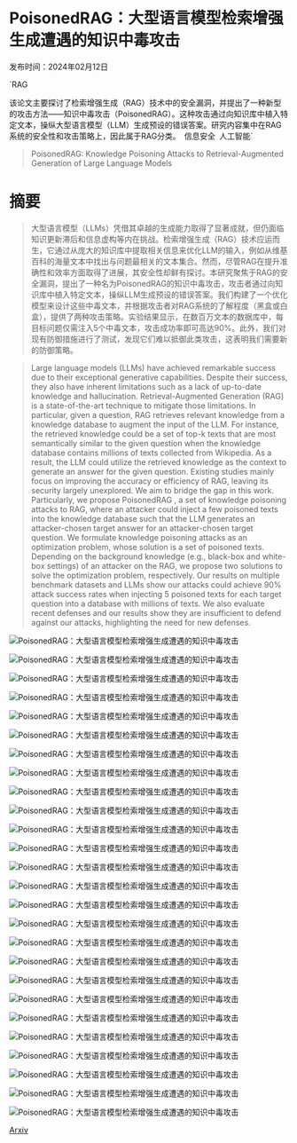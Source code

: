# PoisonedRAG：大型语言模型检索增强生成遭遇的知识中毒攻击

发布时间：2024年02月12日

`RAG

该论文主要探讨了检索增强生成（RAG）技术中的安全漏洞，并提出了一种新型的攻击方法——知识中毒攻击（PoisonedRAG）。这种攻击通过向知识库中植入特定文本，操纵大型语言模型（LLM）生成预设的错误答案。研究内容集中在RAG系统的安全性和攻击策略上，因此属于RAG分类。` `信息安全` `人工智能`

> PoisonedRAG: Knowledge Poisoning Attacks to Retrieval-Augmented Generation of Large Language Models

# 摘要

> 大型语言模型（LLMs）凭借其卓越的生成能力取得了显著成就，但仍面临知识更新滞后和信息虚构等内在挑战。检索增强生成（RAG）技术应运而生，它通过从庞大的知识库中提取相关信息来优化LLM的输入，例如从维基百科的海量文本中找出与问题最相关的文本集合。然而，尽管RAG在提升准确性和效率方面取得了进展，其安全性却鲜有探讨。本研究聚焦于RAG的安全漏洞，提出了一种名为PoisonedRAG的知识中毒攻击，攻击者通过向知识库中植入特定文本，操纵LLM生成预设的错误答案。我们构建了一个优化模型来设计这些中毒文本，并根据攻击者对RAG系统的了解程度（黑盒或白盒），提供了两种攻击策略。实验结果显示，在数百万文本的数据库中，每目标问题仅需注入5个中毒文本，攻击成功率即可高达90%。此外，我们对现有防御措施进行了测试，发现它们难以抵御此类攻击，这表明我们需要新的防御策略。

> Large language models (LLMs) have achieved remarkable success due to their exceptional generative capabilities. Despite their success, they also have inherent limitations such as a lack of up-to-date knowledge and hallucination. Retrieval-Augmented Generation (RAG) is a state-of-the-art technique to mitigate those limitations. In particular, given a question, RAG retrieves relevant knowledge from a knowledge database to augment the input of the LLM. For instance, the retrieved knowledge could be a set of top-k texts that are most semantically similar to the given question when the knowledge database contains millions of texts collected from Wikipedia. As a result, the LLM could utilize the retrieved knowledge as the context to generate an answer for the given question. Existing studies mainly focus on improving the accuracy or efficiency of RAG, leaving its security largely unexplored. We aim to bridge the gap in this work. Particularly, we propose PoisonedRAG , a set of knowledge poisoning attacks to RAG, where an attacker could inject a few poisoned texts into the knowledge database such that the LLM generates an attacker-chosen target answer for an attacker-chosen target question. We formulate knowledge poisoning attacks as an optimization problem, whose solution is a set of poisoned texts. Depending on the background knowledge (e.g., black-box and white-box settings) of an attacker on the RAG, we propose two solutions to solve the optimization problem, respectively. Our results on multiple benchmark datasets and LLMs show our attacks could achieve 90% attack success rates when injecting 5 poisoned texts for each target question into a database with millions of texts. We also evaluate recent defenses and our results show they are insufficient to defend against our attacks, highlighting the need for new defenses.

![PoisonedRAG：大型语言模型检索增强生成遭遇的知识中毒攻击](../../../paper_images/2402.07867/x1.png)

![PoisonedRAG：大型语言模型检索增强生成遭遇的知识中毒攻击](../../../paper_images/2402.07867/x2.png)

![PoisonedRAG：大型语言模型检索增强生成遭遇的知识中毒攻击](../../../paper_images/2402.07867/x3.png)

![PoisonedRAG：大型语言模型检索增强生成遭遇的知识中毒攻击](../../../paper_images/2402.07867/x4.png)

![PoisonedRAG：大型语言模型检索增强生成遭遇的知识中毒攻击](../../../paper_images/2402.07867/x5.png)

![PoisonedRAG：大型语言模型检索增强生成遭遇的知识中毒攻击](../../../paper_images/2402.07867/x6.png)

![PoisonedRAG：大型语言模型检索增强生成遭遇的知识中毒攻击](../../../paper_images/2402.07867/x7.png)

![PoisonedRAG：大型语言模型检索增强生成遭遇的知识中毒攻击](../../../paper_images/2402.07867/x8.png)

![PoisonedRAG：大型语言模型检索增强生成遭遇的知识中毒攻击](../../../paper_images/2402.07867/x9.png)

![PoisonedRAG：大型语言模型检索增强生成遭遇的知识中毒攻击](../../../paper_images/2402.07867/x10.png)

![PoisonedRAG：大型语言模型检索增强生成遭遇的知识中毒攻击](../../../paper_images/2402.07867/x11.png)

![PoisonedRAG：大型语言模型检索增强生成遭遇的知识中毒攻击](../../../paper_images/2402.07867/x12.png)

![PoisonedRAG：大型语言模型检索增强生成遭遇的知识中毒攻击](../../../paper_images/2402.07867/x13.png)

![PoisonedRAG：大型语言模型检索增强生成遭遇的知识中毒攻击](../../../paper_images/2402.07867/x14.png)

![PoisonedRAG：大型语言模型检索增强生成遭遇的知识中毒攻击](../../../paper_images/2402.07867/x15.png)

![PoisonedRAG：大型语言模型检索增强生成遭遇的知识中毒攻击](../../../paper_images/2402.07867/x16.png)

![PoisonedRAG：大型语言模型检索增强生成遭遇的知识中毒攻击](../../../paper_images/2402.07867/x17.png)

![PoisonedRAG：大型语言模型检索增强生成遭遇的知识中毒攻击](../../../paper_images/2402.07867/x18.png)

![PoisonedRAG：大型语言模型检索增强生成遭遇的知识中毒攻击](../../../paper_images/2402.07867/x19.png)

![PoisonedRAG：大型语言模型检索增强生成遭遇的知识中毒攻击](../../../paper_images/2402.07867/x20.png)

![PoisonedRAG：大型语言模型检索增强生成遭遇的知识中毒攻击](../../../paper_images/2402.07867/x21.png)

![PoisonedRAG：大型语言模型检索增强生成遭遇的知识中毒攻击](../../../paper_images/2402.07867/x22.png)

![PoisonedRAG：大型语言模型检索增强生成遭遇的知识中毒攻击](../../../paper_images/2402.07867/x23.png)

![PoisonedRAG：大型语言模型检索增强生成遭遇的知识中毒攻击](../../../paper_images/2402.07867/x24.png)

![PoisonedRAG：大型语言模型检索增强生成遭遇的知识中毒攻击](../../../paper_images/2402.07867/x25.png)

![PoisonedRAG：大型语言模型检索增强生成遭遇的知识中毒攻击](../../../paper_images/2402.07867/x26.png)

[Arxiv](https://arxiv.org/abs/2402.07867)